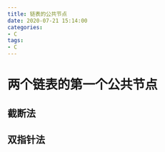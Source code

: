 ```yaml
---
title: 链表的公共节点
date: 2020-07-21 15:14:00
categories:
- C
tags:
- C
---
```


# 两个链表的第一个公共节点

## 截断法


## 双指针法


